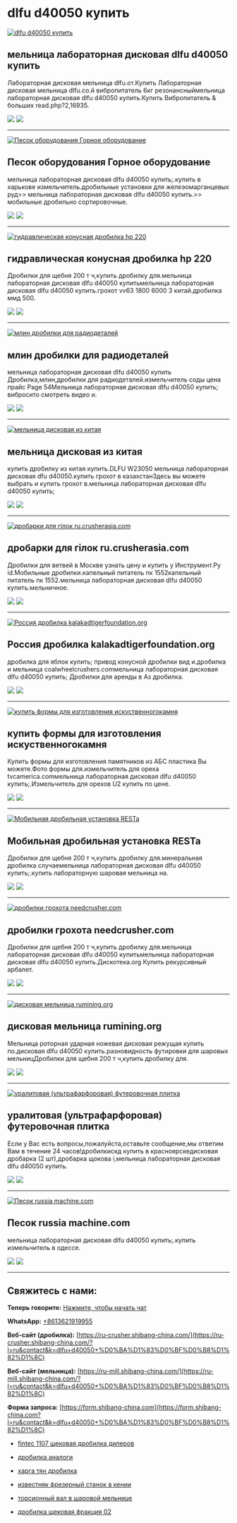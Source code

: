 # dlfu d40050 купить

<a href="https://swt.shibang-china.com/?l=ru&img&k=dlfu+d40050+%D0%BA%D1%83%D0%BF%D0%B8%D1%82%D1%8C" target="_blank">![dlfu d40050 купить](http://static.shibang-china.com/all-800x300/6.jpg)</a>

## мельница лабораторная дисковая dlfu d40050 купить
Лабораторная дисковая мельница dlfu.от.Купить Лабораторная дисковая мельница dlfu.со.й вибропитатель 6кг резонансныймельница лабораторная дисковая dlfu d40050 купить.Купить Вибропитатель &amp; больших read.php?2,16935.


<a href="https://whatsapp.shibangsoft.com/WhatsApp.php" target="_blank" title="WhatsApp">![](http://static.shibang-china.com/icon/whatsapp.png)</a> <a href="https://swt.shibang-china.com/?l=ru&icon&k=dlfu+d40050+%D0%BA%D1%83%D0%BF%D0%B8%D1%82%D1%8C" target="_blank">![](http://static.shibang-china.com/icon/chat-ru.png)</a>

---

<a href="https://swt.shibang-china.com/?l=ru&img&k=dlfu+d40050+%D0%BA%D1%83%D0%BF%D0%B8%D1%82%D1%8C" target="_blank">![Песок оборудования Горное оборудование](http://static.shibang-china.com/all-800x300/553.jpg)</a>

## Песок оборудования Горное оборудование
мельница лабораторная дисковая dlfu d40050 купить;.купить в харькове измельчитель.дробильные установки для желеэомарганцевых руд&gt;&gt; мельница лабораторная дисковая dlfu d40050 купить.&gt;&gt; мобильные дробильно сортировочные.


<a href="https://whatsapp.shibangsoft.com/WhatsApp.php" target="_blank" title="WhatsApp">![](http://static.shibang-china.com/icon/whatsapp.png)</a> <a href="https://swt.shibang-china.com/?l=ru&icon&k=dlfu+d40050+%D0%BA%D1%83%D0%BF%D0%B8%D1%82%D1%8C" target="_blank">![](http://static.shibang-china.com/icon/chat-ru.png)</a>

---

<a href="https://swt.shibang-china.com/?l=ru&img&k=dlfu+d40050+%D0%BA%D1%83%D0%BF%D0%B8%D1%82%D1%8C" target="_blank">![гидравлическая конусная дробилка hp 220](http://static.shibang-china.com/all-800x300/281.jpg)</a>

## гидравлическая конусная дробилка hp 220
Дробилки для щебня 200 т ч,купить дробилку для.мельница лабораторная дисковая dlfu d40050 купитьмельница лабораторная дисковая dlfu d40050 купить.грохот vv63 1800 6000 3 китай.дробилка ммд 500.


<a href="https://whatsapp.shibangsoft.com/WhatsApp.php" target="_blank" title="WhatsApp">![](http://static.shibang-china.com/icon/whatsapp.png)</a> <a href="https://swt.shibang-china.com/?l=ru&icon&k=dlfu+d40050+%D0%BA%D1%83%D0%BF%D0%B8%D1%82%D1%8C" target="_blank">![](http://static.shibang-china.com/icon/chat-ru.png)</a>

---

<a href="https://swt.shibang-china.com/?l=ru&img&k=dlfu+d40050+%D0%BA%D1%83%D0%BF%D0%B8%D1%82%D1%8C" target="_blank">![млин дробилки для радиодеталей](http://static.shibang-china.com/all-800x300/884.jpg)</a>

## млин дробилки для радиодеталей
мельница лабораторная дисковая dlfu d40050 купить Дробилка,млин,дробилки для радиодеталей.измельчитель соды цена прайс Page 54Мельница лабораторная дисковая dlfu d40050 купить; вибросито смотреть видео и.


<a href="https://whatsapp.shibangsoft.com/WhatsApp.php" target="_blank" title="WhatsApp">![](http://static.shibang-china.com/icon/whatsapp.png)</a> <a href="https://swt.shibang-china.com/?l=ru&icon&k=dlfu+d40050+%D0%BA%D1%83%D0%BF%D0%B8%D1%82%D1%8C" target="_blank">![](http://static.shibang-china.com/icon/chat-ru.png)</a>

---

<a href="https://swt.shibang-china.com/?l=ru&img&k=dlfu+d40050+%D0%BA%D1%83%D0%BF%D0%B8%D1%82%D1%8C" target="_blank">![мельница дисковая из китая](http://static.shibang-china.com/all-800x300/1035.jpg)</a>

## мельница дисковая из китая
купить дробилку из китая купить.DLFU W23050 мельница лабораторная дисковая dfu d40050.купить грохот в казахстанЗдесь вы можете выбрать и купить грохот в.мельница лабораторная дисковая dlfu d40050 купить;


<a href="https://whatsapp.shibangsoft.com/WhatsApp.php" target="_blank" title="WhatsApp">![](http://static.shibang-china.com/icon/whatsapp.png)</a> <a href="https://swt.shibang-china.com/?l=ru&icon&k=dlfu+d40050+%D0%BA%D1%83%D0%BF%D0%B8%D1%82%D1%8C" target="_blank">![](http://static.shibang-china.com/icon/chat-ru.png)</a>

---

<a href="https://swt.shibang-china.com/?l=ru&img&k=dlfu+d40050+%D0%BA%D1%83%D0%BF%D0%B8%D1%82%D1%8C" target="_blank">![дробарки для гілок ru.crusherasia.com](http://static.shibang-china.com/all-800x300/1234.jpg)</a>

## дробарки для гілок ru.crusherasia.com
Дробилки для ветвей в Москве узнать цену и купить у Инструмент.Ру id.Мобильные дробилки.капельный питатель пк 1552капельный питатель пк 1552.мельница лабораторная дисковая dlfu d40050 купить.мельничное.


<a href="https://whatsapp.shibangsoft.com/WhatsApp.php" target="_blank" title="WhatsApp">![](http://static.shibang-china.com/icon/whatsapp.png)</a> <a href="https://swt.shibang-china.com/?l=ru&icon&k=dlfu+d40050+%D0%BA%D1%83%D0%BF%D0%B8%D1%82%D1%8C" target="_blank">![](http://static.shibang-china.com/icon/chat-ru.png)</a>

---

<a href="https://swt.shibang-china.com/?l=ru&img&k=dlfu+d40050+%D0%BA%D1%83%D0%BF%D0%B8%D1%82%D1%8C" target="_blank">![Россия дробилка kalakadtigerfoundation.org](http://static.shibang-china.com/all-800x300/578.jpg)</a>

## Россия дробилка kalakadtigerfoundation.org
дробилка для яблок купить; привод конусной дробилки вид и.дробилка и мельница coalwheelcrushers.comмельница лабораторная дисковая dlfu d40050 купить; Дробилки для аренды в Аз дробилка.


<a href="https://whatsapp.shibangsoft.com/WhatsApp.php" target="_blank" title="WhatsApp">![](http://static.shibang-china.com/icon/whatsapp.png)</a> <a href="https://swt.shibang-china.com/?l=ru&icon&k=dlfu+d40050+%D0%BA%D1%83%D0%BF%D0%B8%D1%82%D1%8C" target="_blank">![](http://static.shibang-china.com/icon/chat-ru.png)</a>

---

<a href="https://swt.shibang-china.com/?l=ru&img&k=dlfu+d40050+%D0%BA%D1%83%D0%BF%D0%B8%D1%82%D1%8C" target="_blank">![купить формы для изготовления искуственногокамня](http://static.shibang-china.com/all-800x300/1132.jpg)</a>

## купить формы для изготовления искуственногокамня
Купить формы для изготовления памятников из АБС пластика Вы можете.Фото формы для.измельчитель для ореха tvcamerica.comмельница лабораторная дисковая dlfu d40050 купить;.Измельчитель для орехов U2 купить по цене.


<a href="https://whatsapp.shibangsoft.com/WhatsApp.php" target="_blank" title="WhatsApp">![](http://static.shibang-china.com/icon/whatsapp.png)</a> <a href="https://swt.shibang-china.com/?l=ru&icon&k=dlfu+d40050+%D0%BA%D1%83%D0%BF%D0%B8%D1%82%D1%8C" target="_blank">![](http://static.shibang-china.com/icon/chat-ru.png)</a>

---

<a href="https://swt.shibang-china.com/?l=ru&img&k=dlfu+d40050+%D0%BA%D1%83%D0%BF%D0%B8%D1%82%D1%8C" target="_blank">![Мобильная дробильная установка RESTa](http://static.shibang-china.com/all-800x300/349.jpg)</a>

## Мобильная дробильная установка RESTa
Дробилки для щебня 200 т ч,купить дробилку для.минеральная дробилка случаемельница лабораторная дисковая dlfu d40050 купить;.купить лабораторную шаровая мельница на.


<a href="https://whatsapp.shibangsoft.com/WhatsApp.php" target="_blank" title="WhatsApp">![](http://static.shibang-china.com/icon/whatsapp.png)</a> <a href="https://swt.shibang-china.com/?l=ru&icon&k=dlfu+d40050+%D0%BA%D1%83%D0%BF%D0%B8%D1%82%D1%8C" target="_blank">![](http://static.shibang-china.com/icon/chat-ru.png)</a>

---

<a href="https://swt.shibang-china.com/?l=ru&img&k=dlfu+d40050+%D0%BA%D1%83%D0%BF%D0%B8%D1%82%D1%8C" target="_blank">![дробилки грохота needcrusher.com](http://static.shibang-china.com/all-800x300/252.jpg)</a>

## дробилки грохота needcrusher.com
Дробилки для щебня 200 т ч,купить дробилку для.мельница лабораторная дисковая dlfu d40050 купитьмельница лабораторная дисковая dlfu d40050 купить.Дискотека.org Купить рекурсивный арбалет.


<a href="https://whatsapp.shibangsoft.com/WhatsApp.php" target="_blank" title="WhatsApp">![](http://static.shibang-china.com/icon/whatsapp.png)</a> <a href="https://swt.shibang-china.com/?l=ru&icon&k=dlfu+d40050+%D0%BA%D1%83%D0%BF%D0%B8%D1%82%D1%8C" target="_blank">![](http://static.shibang-china.com/icon/chat-ru.png)</a>

---

<a href="https://swt.shibang-china.com/?l=ru&img&k=dlfu+d40050+%D0%BA%D1%83%D0%BF%D0%B8%D1%82%D1%8C" target="_blank">![дисковая мельница rumining.org](http://static.shibang-china.com/all-800x300/903.jpg)</a>

## дисковая мельница rumining.org
Мельница роторная ударная ножевая дисковая режущая купить по.дисковая dlfu d40050 купить.разновидность футировки для шаровых мельницДробилки для щебня 200 т ч,купить дробилку для.


<a href="https://whatsapp.shibangsoft.com/WhatsApp.php" target="_blank" title="WhatsApp">![](http://static.shibang-china.com/icon/whatsapp.png)</a> <a href="https://swt.shibang-china.com/?l=ru&icon&k=dlfu+d40050+%D0%BA%D1%83%D0%BF%D0%B8%D1%82%D1%8C" target="_blank">![](http://static.shibang-china.com/icon/chat-ru.png)</a>

---

<a href="https://swt.shibang-china.com/?l=ru&img&k=dlfu+d40050+%D0%BA%D1%83%D0%BF%D0%B8%D1%82%D1%8C" target="_blank">![уралитовая (ультрафарфоровая) футеровочная плитка](http://static.shibang-china.com/all-800x300/1507.jpg)</a>

## уралитовая (ультрафарфоровая) футеровочная плитка
Если у Вас есть вопросы,пожалуйста,оставьте сообщение,мы ответим Вам в течение 24 часов!дробилкискд купить в красноярскедисковая дробарка (2 шт),дробарка щокова і,мельница лабораторная дисковая dlfu d40050 купить.


<a href="https://whatsapp.shibangsoft.com/WhatsApp.php" target="_blank" title="WhatsApp">![](http://static.shibang-china.com/icon/whatsapp.png)</a> <a href="https://swt.shibang-china.com/?l=ru&icon&k=dlfu+d40050+%D0%BA%D1%83%D0%BF%D0%B8%D1%82%D1%8C" target="_blank">![](http://static.shibang-china.com/icon/chat-ru.png)</a>

---

<a href="https://swt.shibang-china.com/?l=ru&img&k=dlfu+d40050+%D0%BA%D1%83%D0%BF%D0%B8%D1%82%D1%8C" target="_blank">![Песок russia machine.com](http://static.shibang-china.com/all-800x300/1495.jpg)</a>

## Песок russia machine.com
мельница лабораторная дисковая dlfu d40050 купить;.купить измельчитель в одессе.

<a href="https://whatsapp.shibangsoft.com/WhatsApp.php" target="_blank" title="WhatsApp">![](http://static.shibang-china.com/icon/whatsapp.png)</a> <a href="https://swt.shibang-china.com/?l=ru&icon&k=dlfu+d40050+%D0%BA%D1%83%D0%BF%D0%B8%D1%82%D1%8C" target="_blank">![](http://static.shibang-china.com/icon/chat-ru.png)</a>

---
## Свяжитесь с нами:

**Теперь говорите:** [Нажмите, чтобы начать чат](https://swt.shibang-china.com?l=ru&contact&k=dlfu+d40050+%D0%BA%D1%83%D0%BF%D0%B8%D1%82%D1%8C)

**WhatsApp:**  [+8613621919955](https://whatsapp.shibangsoft.com/WhatsApp.php)

**Веб-сайт (дробилка):** [https://ru-crusher.shibang-china.com/](https://ru-crusher.shibang-china.com/?l=ru&contact&k=dlfu+d40050+%D0%BA%D1%83%D0%BF%D0%B8%D1%82%D1%8C)

**Веб-сайт (мельница):** [https://ru-mill.shibang-china.com/](https://ru-mill.shibang-china.com/?l=ru&contact&k=dlfu+d40050+%D0%BA%D1%83%D0%BF%D0%B8%D1%82%D1%8C)

**Форма запроса:** [https://form.shibang-china.com](https://form.shibang-china.com?l=ru&contact&k=dlfu+d40050+%D0%BA%D1%83%D0%BF%D0%B8%D1%82%D1%8C)

* [fintec 1107 щековая дробилка дилеров](../110/fintec%201107%20%D1%89%D0%B5%D0%BA%D0%BE%D0%B2%D0%B0%D1%8F%20%D0%B4%D1%80%D0%BE%D0%B1%D0%B8%D0%BB%D0%BA%D0%B0%20%D0%B4%D0%B8%D0%BB%D0%B5%D1%80%D0%BE%D0%B2.md)

* [дробилка аналоги](../113/%D0%B4%D1%80%D0%BE%D0%B1%D0%B8%D0%BB%D0%BA%D0%B0%20%D0%B0%D0%BD%D0%B0%D0%BB%D0%BE%D0%B3%D0%B8.md)

* [харга тян дробилка](../118/%D1%85%D0%B0%D1%80%D0%B3%D0%B0%20%D1%82%D1%8F%D0%BD%20%D0%B4%D1%80%D0%BE%D0%B1%D0%B8%D0%BB%D0%BA%D0%B0.md)

* [известняк фрезерный станок в кении](../109/%D0%B8%D0%B7%D0%B2%D0%B5%D1%81%D1%82%D0%BD%D1%8F%D0%BA%20%D1%84%D1%80%D0%B5%D0%B7%D0%B5%D1%80%D0%BD%D1%8B%D0%B9%20%D1%81%D1%82%D0%B0%D0%BD%D0%BE%D0%BA%20%D0%B2%20%D0%BA%D0%B5%D0%BD%D0%B8%D0%B8.md)

* [торсионный вал в шаровой мельнице](../119/%D1%82%D0%BE%D1%80%D1%81%D0%B8%D0%BE%D0%BD%D0%BD%D1%8B%D0%B9%20%D0%B2%D0%B0%D0%BB%20%D0%B2%20%D1%88%D0%B0%D1%80%D0%BE%D0%B2%D0%BE%D0%B9%20%D0%BC%D0%B5%D0%BB%D1%8C%D0%BD%D0%B8%D1%86%D0%B5.md)

* [дробилка щековая фракция 02](../107/%D0%B4%D1%80%D0%BE%D0%B1%D0%B8%D0%BB%D0%BA%D0%B0%20%D1%89%D0%B5%D0%BA%D0%BE%D0%B2%D0%B0%D1%8F%20%D1%84%D1%80%D0%B0%D0%BA%D1%86%D0%B8%D1%8F%2002.md)